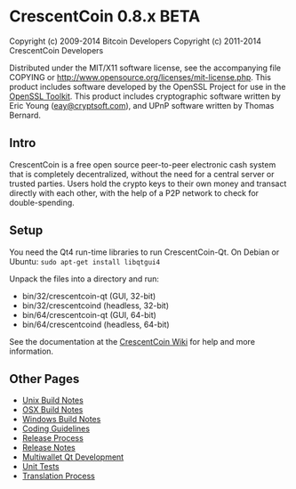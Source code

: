 CrescentCoin 0.8.x BETA
====================

Copyright (c) 2009-2014 Bitcoin Developers
Copyright (c) 2011-2014 CrescentCoin Developers

Distributed under the MIT/X11 software license, see the accompanying
file COPYING or http://www.opensource.org/licenses/mit-license.php.
This product includes software developed by the OpenSSL Project for use in the [OpenSSL Toolkit](http://www.openssl.org/). This product includes
cryptographic software written by Eric Young ([eay@cryptsoft.com](mailto:eay@cryptsoft.com)), and UPnP software written by Thomas Bernard.


Intro
---------------------
CrescentCoin is a free open source peer-to-peer electronic cash system that is
completely decentralized, without the need for a central server or trusted
parties.  Users hold the crypto keys to their own money and transact directly
with each other, with the help of a P2P network to check for double-spending.


Setup
---------------------
You need the Qt4 run-time libraries to run CrescentCoin-Qt. On Debian or Ubuntu:
	`sudo apt-get install libqtgui4`

Unpack the files into a directory and run:

- bin/32/crescentcoin-qt (GUI, 32-bit)
- bin/32/crescentcoind (headless, 32-bit)
- bin/64/crescentcoin-qt (GUI, 64-bit)
- bin/64/crescentcoind (headless, 64-bit)

See the documentation at the [CrescentCoin Wiki](http://crescentcoin.info)
for help and more information.


Other Pages
---------------------
- [Unix Build Notes](build-unix.md)
- [OSX Build Notes](build-osx.md)
- [Windows Build Notes](build-msw.md)
- [Coding Guidelines](coding.md)
- [Release Process](release-process.md)
- [Release Notes](release-notes.md)
- [Multiwallet Qt Development](multiwallet-qt.md)
- [Unit Tests](unit-tests.md)
- [Translation Process](translation_process.md)
